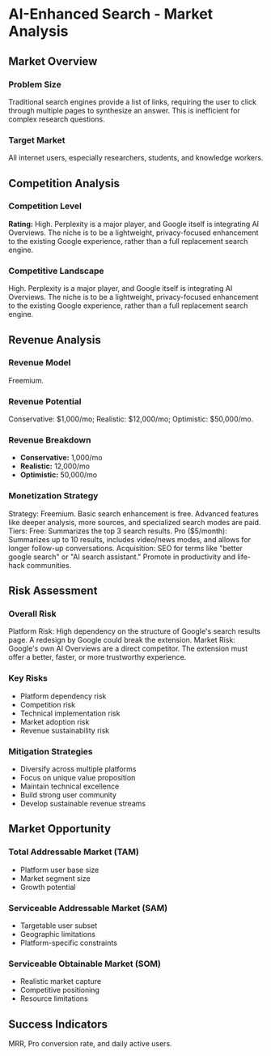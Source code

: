 # AI-Enhanced Search - Market Analysis

## Market Overview

### Problem Size
Traditional search engines provide a list of links, requiring the user to click through multiple pages to synthesize an answer. This is inefficient for complex research questions.

### Target Market
All internet users, especially researchers, students, and knowledge workers.

## Competition Analysis

### Competition Level
**Rating:** High. Perplexity is a major player, and Google itself is integrating AI Overviews. The niche is to be a lightweight, privacy-focused enhancement to the existing Google experience, rather than a full replacement search engine.

### Competitive Landscape
High. Perplexity is a major player, and Google itself is integrating AI Overviews. The niche is to be a lightweight, privacy-focused enhancement to the existing Google experience, rather than a full replacement search engine.

## Revenue Analysis

### Revenue Model
Freemium.

### Revenue Potential
Conservative: $1,000/mo; Realistic: $12,000/mo; Optimistic: $50,000/mo.

### Revenue Breakdown
- **Conservative:** 1,000/mo
- **Realistic:** 12,000/mo
- **Optimistic:** 50,000/mo

### Monetization Strategy
Strategy: Freemium. Basic search enhancement is free. Advanced features like deeper analysis, more sources, and specialized search modes are paid. Tiers: Free: Summarizes the top 3 search results. Pro ($5/month): Summarizes up to 10 results, includes video/news modes, and allows for longer follow-up conversations. Acquisition: SEO for terms like "better google search" or "AI search assistant." Promote in productivity and life-hack communities.

## Risk Assessment

### Overall Risk
Platform Risk: High dependency on the structure of Google's search results page. A redesign by Google could break the extension. Market Risk: Google's own AI Overviews are a direct competitor. The extension must offer a better, faster, or more trustworthy experience.

### Key Risks
- Platform dependency risk
- Competition risk
- Technical implementation risk
- Market adoption risk
- Revenue sustainability risk

### Mitigation Strategies
- Diversify across multiple platforms
- Focus on unique value proposition
- Maintain technical excellence
- Build strong user community
- Develop sustainable revenue streams

## Market Opportunity

### Total Addressable Market (TAM)
- Platform user base size
- Market segment size
- Growth potential

### Serviceable Addressable Market (SAM)
- Targetable user subset
- Geographic limitations
- Platform-specific constraints

### Serviceable Obtainable Market (SOM)
- Realistic market capture
- Competitive positioning
- Resource limitations

## Success Indicators
MRR, Pro conversion rate, and daily active users.
